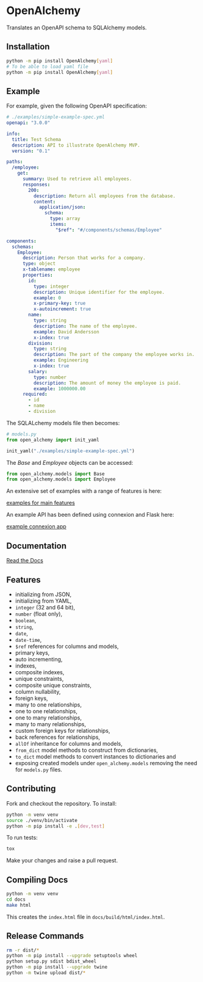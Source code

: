 # OpenAlchemy
Translates an OpenAPI schema to SQLAlchemy models.

## Installation
```bash
python -m pip install OpenAlchemy[yaml]
# To be able to load yaml file
python -m pip install OpenAlchemy[yaml]
```

## Example

For example, given the following OpenAPI specification:

```yaml
# ./examples/simple-example-spec.yml
openapi: "3.0.0"

info:
  title: Test Schema
  description: API to illustrate OpenAlchemy MVP.
  version: "0.1"

paths:
  /employee:
    get:
      summary: Used to retrieve all employees.
      responses:
        200:
          description: Return all employees from the database.
          content:
            application/json:
              schema:
                type: array
                items:
                  "$ref": "#/components/schemas/Employee"

components:
  schemas:
    Employee:
      description: Person that works for a company.
      type: object
      x-tablename: employee
      properties:
        id:
          type: integer
          description: Unique identifier for the employee.
          example: 0
          x-primary-key: true
          x-autoincrement: true
        name:
          type: string
          description: The name of the employee.
          example: David Andersson
          x-index: true
        division:
          type: string
          description: The part of the company the employee works in.
          example: Engineering
          x-index: true
        salary:
          type: number
          description: The amount of money the employee is paid.
          example: 1000000.00
      required:
        - id
        - name
        - division
```

The SQLALchemy models file then becomes:
```python
# models.py
from open_alchemy import init_yaml

init_yaml("./examples/simple-example-spec.yml")
```

The _Base_ and _Employee_ objects can be accessed:
```python
from open_alchemy.models import Base
from open_alchemy.models import Employee
```

An extensive set of examples with a range of features is here:

[examples for main features](examples)

An example API has been defined using connexion and Flask here:

[example connexion app](examples/app)

## Documentation
[Read the Docs](https://openapi-sqlalchemy.readthedocs.io/en/latest/)

## Features
- initializing from JSON,
- initializing from YAML,
- `integer` (32 and 64 bit),
- `number` (float only),
- `boolean`,
- `string`,
- `date`,
- `date-time`,
- `$ref` references for columns and models,
- primary keys,
- auto incrementing,
- indexes,
- composite indexes,
- unique constraints,
- composite unique constraints,
- column nullability,
- foreign keys,
- many to one relationships,
- one to one relationships,
- one to many relationships,
- many to many relationships,
- custom foreign keys for relationships,
- back references for relationships,
- `allOf` inheritance for columns and models,
- `from_dict` model methods to construct from dictionaries,
- `to_dict` model methods to convert instances to dictionaries and
- exposing created models under `open_alchemy.models` removing the need for `models.py` files.

## Contributing
Fork and checkout the repository. To install:
```bash
python -m venv venv
source ./venv/bin/activate
python -m pip install -e .[dev,test]
```
To run tests:
```bash
tox
```
Make your changes and raise a pull request.

## Compiling Docs
```bash
python -m venv venv
cd docs
make html
```
This creates the `index.html` file in `docs/build/html/index.html`.

## Release Commands
```bash
rm -r dist/*
python -m pip install --upgrade setuptools wheel
python setup.py sdist bdist_wheel
python -m pip install --upgrade twine
python -m twine upload dist/*
```
